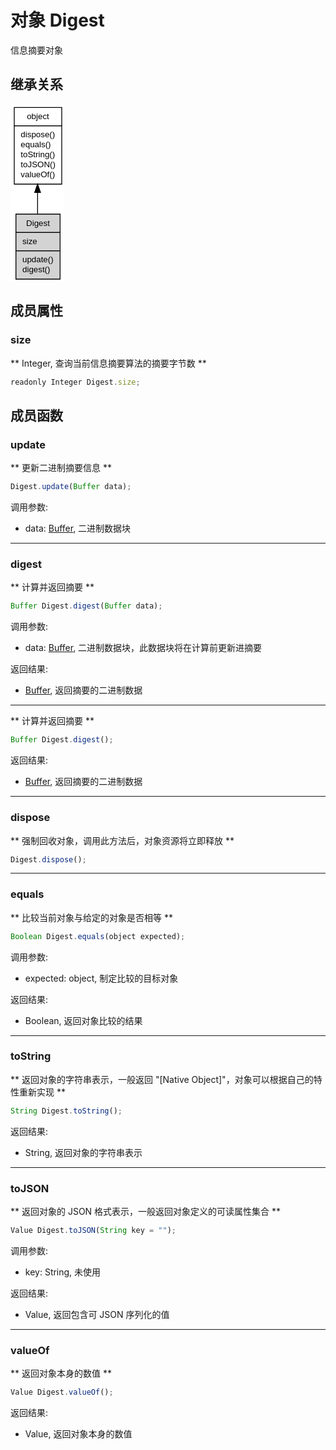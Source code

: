 # 对象 Digest
信息摘要对象

## 继承关系
<div class="inherits"><svg width="65pt" height="214pt" viewBox="0.00 0.00 65.00 214.00" xmlns="http://www.w3.org/2000/svg" xmlns:xlink="http://www.w3.org/1999/xlink">
<g id="graph0" class="graph" transform="scale(1 1) rotate(0) translate(4 210)">
<title>%0</title>
<polygon fill="#ffffff" stroke="transparent" points="-4,4 -4,-210 61,-210 61,4 -4,4"/>
<!-- object -->
<g id="node1" class="node">
<title>object</title>
<g id="a_node1"><a xlink:href="object.md" xlink:title="object">
<polygon fill="#ffffff" stroke="transparent" points="0,-114 0,-206 57,-206 57,-114 0,-114"/>
<polygon fill="none" stroke="#000000" points=".5,-184 .5,-206 57.5,-206 57.5,-184 .5,-184"/>
<text text-anchor="start" x="15.6625" y="-192" font-family="Helvetica,sans-Serif" font-size="10.00" fill="#000000">object</text>
<polygon fill="none" stroke="#000000" points=".5,-114 .5,-184 57.5,-184 57.5,-114 .5,-114"/>
<text text-anchor="start" x="5.5" y="-170" font-family="Helvetica,sans-Serif" font-size="10.00" fill="#000000"> dispose()</text>
<text text-anchor="start" x="5.5" y="-158" font-family="Helvetica,sans-Serif" font-size="10.00" fill="#000000"> equals()</text>
<text text-anchor="start" x="5.5" y="-146" font-family="Helvetica,sans-Serif" font-size="10.00" fill="#000000"> toString()</text>
<text text-anchor="start" x="5.5" y="-134" font-family="Helvetica,sans-Serif" font-size="10.00" fill="#000000"> toJSON()</text>
<text text-anchor="start" x="5.5" y="-122" font-family="Helvetica,sans-Serif" font-size="10.00" fill="#000000"> valueOf()</text>
</a>
</g>
</g>
<!-- Digest -->
<g id="node2" class="node">
<title>Digest</title>
<g id="a_node2"><a xlink:title="Digest">
<polygon fill="#d3d3d3" stroke="transparent" points="2,0 2,-78 55,-78 55,0 2,0"/>
<polygon fill="none" stroke="#000000" points="2.5,-56 2.5,-78 55.5,-78 55.5,-56 2.5,-56"/>
<text text-anchor="start" x="14.8325" y="-64" font-family="Helvetica,sans-Serif" font-size="10.00" fill="#000000">Digest</text>
<polygon fill="none" stroke="#000000" points="2.5,-34 2.5,-56 55.5,-56 55.5,-34 2.5,-34"/>
<text text-anchor="start" x="7.5" y="-42" font-family="Helvetica,sans-Serif" font-size="10.00" fill="#000000"> size</text>
<polygon fill="none" stroke="#000000" points="2.5,0 2.5,-34 55.5,-34 55.5,0 2.5,0"/>
<text text-anchor="start" x="7.5" y="-20" font-family="Helvetica,sans-Serif" font-size="10.00" fill="#000000"> update()</text>
<text text-anchor="start" x="7.5" y="-8" font-family="Helvetica,sans-Serif" font-size="10.00" fill="#000000"> digest()</text>
</a>
</g>
</g>
<!-- object&#45;&gt;Digest -->
<g id="edge1" class="edge">
<title>object-&gt;Digest</title>
<path fill="none" stroke="#000000" d="M28.5,-103.852C28.5,-95.2011 28.5,-86.4309 28.5,-78.2539"/>
<polygon fill="#000000" stroke="#000000" points="25.0001,-103.9099 28.5,-113.9099 32.0001,-103.9099 25.0001,-103.9099"/>
</g>
</g>
</svg></div>

## 成员属性
        
### size
** Integer, 查询当前信息摘要算法的摘要字节数 **

```JavaScript
readonly Integer Digest.size;
```

## 成员函数
        
### update
** 更新二进制摘要信息 **

```JavaScript
Digest.update(Buffer data);
```

调用参数:
* data: [Buffer](Buffer.md), 二进制数据块

--------------------------
### digest
** 计算并返回摘要 **

```JavaScript
Buffer Digest.digest(Buffer data);
```

调用参数:
* data: [Buffer](Buffer.md), 二进制数据块，此数据块将在计算前更新进摘要

返回结果:
* [Buffer](Buffer.md), 返回摘要的二进制数据

--------------------------
** 计算并返回摘要 **

```JavaScript
Buffer Digest.digest();
```

返回结果:
* [Buffer](Buffer.md), 返回摘要的二进制数据

--------------------------
### dispose
** 强制回收对象，调用此方法后，对象资源将立即释放 **

```JavaScript
Digest.dispose();
```

--------------------------
### equals
** 比较当前对象与给定的对象是否相等 **

```JavaScript
Boolean Digest.equals(object expected);
```

调用参数:
* expected: object, 制定比较的目标对象

返回结果:
* Boolean, 返回对象比较的结果

--------------------------
### toString
** 返回对象的字符串表示，一般返回 "[Native Object]"，对象可以根据自己的特性重新实现 **

```JavaScript
String Digest.toString();
```

返回结果:
* String, 返回对象的字符串表示

--------------------------
### toJSON
** 返回对象的 JSON 格式表示，一般返回对象定义的可读属性集合 **

```JavaScript
Value Digest.toJSON(String key = "");
```

调用参数:
* key: String, 未使用

返回结果:
* Value, 返回包含可 JSON 序列化的值

--------------------------
### valueOf
** 返回对象本身的数值 **

```JavaScript
Value Digest.valueOf();
```

返回结果:
* Value, 返回对象本身的数值

